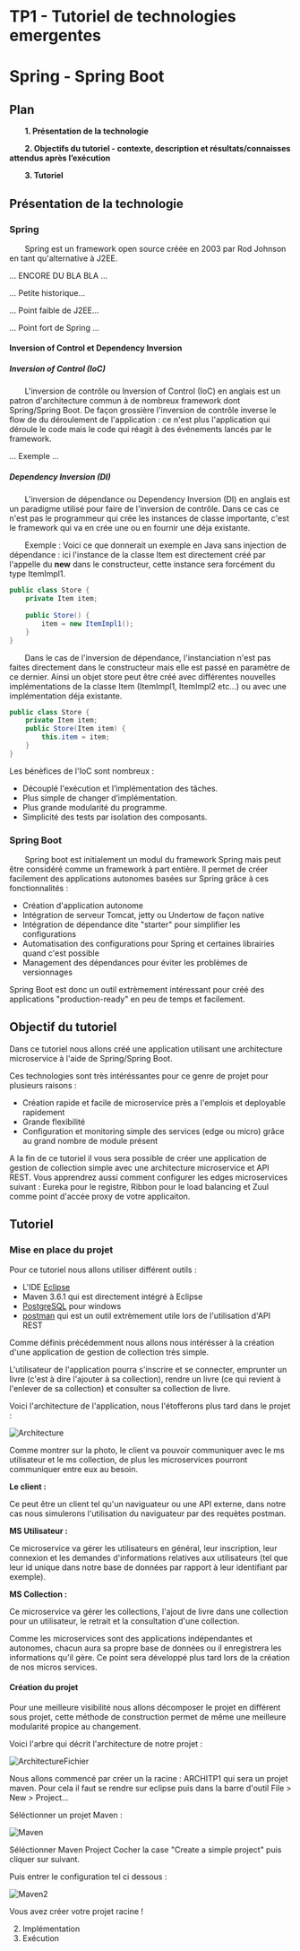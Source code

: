 TP1 - Tutoriel de technologies emergentes
======


# Spring - Spring Boot




## Plan 

&nbsp;&nbsp;&nbsp;&nbsp;&nbsp;&nbsp;
**1. Présentation de la technologie**

&nbsp;&nbsp;&nbsp;&nbsp;&nbsp;&nbsp;
**2. Objectifs du tutoriel - contexte, description et résultats/connaisses  attendus après  l’exécution**

&nbsp;&nbsp;&nbsp;&nbsp;&nbsp;&nbsp;
**3. Tutoriel**


## Présentation de la technologie 

### Spring 
&nbsp;&nbsp;&nbsp;&nbsp;&nbsp;&nbsp;
  Spring est un framework open source créée en 2003 par Rod Johnson en tant qu'alternative à J2EE.

  ... ENCORE DU BLA BLA ...
  
  ... Petite historique...
  
  ... Point faible de J2EE... 
  
  ... Point fort de Spring ...
  
#### Inversion of Control et Dependency Inversion 

##### Inversion of Control (IoC)
  &nbsp;&nbsp;&nbsp;&nbsp;&nbsp;&nbsp;
  L'inversion de contrôle ou Inversion of Control (IoC) en anglais est un patron d'architecture commun à de nombreux framework dont Spring/Spring Boot. 
De façon grossière l'inversion de contrôle inverse le flow de du déroulement de l'application : ce n'est plus l'application qui déroule le code mais le code qui réagit à des événements lancés par le framework.

... Exemple ... 

##### Dependency Inversion (DI)
  &nbsp;&nbsp;&nbsp;&nbsp;&nbsp;&nbsp;
  L'inversion de dépendance ou Dependency Inversion (DI) en anglais est un paradigme utilisé pour faire de l'inversion de contrôle. Dans ce cas ce n'est pas le programmeur qui crée les instances de classe importante, c'est le framework qui va en crée une ou en fournir une déja existante.

&nbsp;&nbsp;&nbsp;&nbsp;&nbsp;&nbsp;
Exemple : 
Voici ce que donnerait un exemple en Java sans injection de dépendance : ici l'instance de la classe Item est directement créé par l'appelle du **new** dans le constructeur, cette instance sera forcément du type ItemImpl1.

```java
public class Store {
    private Item item;
  
    public Store() {
        item = new ItemImpl1();    
    }
}
```
&nbsp;&nbsp;&nbsp;&nbsp;&nbsp;&nbsp;
Dans le cas de l'inversion de dépendance, l'instanciation n'est pas faites directement dans le constructeur mais elle est passé en paramètre de ce dernier. Ainsi un objet store peut être créé avec différentes nouvelles implémentations de la classe Item  (ItemImpl1, ItemImpl2 etc...) ou avec une implémentation déja existante.

```java
public class Store {
    private Item item;
    public Store(Item item) {
        this.item = item;
    }
}
```

Les bénèfices de l'IoC sont nombreux : 

* Découplé l'exécution et l’implémentation des tâches.
* Plus simple de changer d’implémentation.
* Plus grande modularité du programme.
* Simplicité des tests par isolation des composants.





### Spring Boot
  &nbsp;&nbsp;&nbsp;&nbsp;&nbsp;&nbsp;
  Spring boot est initialement un modul du framework Spring mais peut être considéré comme un framework à part entière. 
Il permet de créer facilement des applications autonomes basées sur Spring grâce à ces fonctionnalités :
  
  * Création d'application autonome
  * Intégration de serveur Tomcat, jetty ou Undertow de façon native
  * Intégration de dépendance dite "starter" pour simplifier les configurations
  * Automatisation des configurations pour Spring et certaines librairies quand c'est possible
  * Management des dépendances pour éviter les problèmes de versionnages 
  
Spring Boot est donc un outil extrèmement intéressant pour créé des applications "production-ready" en peu de temps et facilement.

  


## Objectif du tutoriel

  Dans ce tutoriel nous allons créé une application utilisant une architecture microservice à l'aide de Spring/Spring Boot. 
  
  Ces technologies sont très intéréssantes pour ce genre de projet pour plusieurs raisons : 
  * Création rapide et facile de microservice près a l'emplois et deployable rapidement
  * Grande flexibilité
  * Configuration et monitoring simple des services (edge ou micro) grâce au grand nombre de module présent
  
A la fin de ce tutoriel il vous sera possible de créer une application de gestion de collection simple avec une architecture microservice et API REST. Vous apprendrez aussi comment configurer les edges microservices suivant : Eureka pour le registre, Ribbon pour le load balancing et Zuul comme point d'accée proxy de votre applicaiton.

 

## Tutoriel
### Mise en place du projet

Pour ce tutoriel nous allons utiliser différent outils :

* L'IDE [Eclipse](https://www.eclipse.org/eclipseide/)
* Maven	3.6.1 qui est directement intégré à Eclipse 
* [PostgreSQL](https://www.postgresql.org/download/) pour windows
* [postman](https://www.postman.com/downloads/) qui est un outil extrèmement utile lors de l'utilisation d'API REST

Comme définis précédemment nous allons nous intérésser à la création d'une application de gestion de collection très simple. 

L'utilisateur de l'application pourra s'inscrire et se connecter, emprunter un livre (c'est à dire l'ajouter à sa collection), rendre un livre (ce qui revient à l'enlever de sa collection) et consulter sa collection de livre.


Voici l'architecture de l'application, nous l'étofferons plus tard dans le projet : 


![Architecture](https://github.com/PatrickMSSD/ARCHITP1/blob/master/RMRessources/archi.png)

Comme montrer sur la photo, le client va pouvoir communiquer avec le ms utilisateur et le ms collection, de plus les microservices pourront communiquer entre eux au besoin.


**Le client :**

Ce peut être un client tel qu'un naviguateur ou une API externe, dans notre cas nous simulerons l'utilisation du naviguateur par des requètes postman.

**MS Utilisateur :**

Ce microservice va gérer les utilisateurs en général, leur inscription, leur connexion et les demandes d'informations relatives aux utilisateurs (tel que leur id unique dans notre base de données par rapport à leur identifiant par exemple).

**MS Collection :**

Ce microservice va gérer les collections, l'ajout de livre dans une collection pour un utilisateur, le retrait et la consultation d'une collection. 

Comme les microservices sont des applications indépendantes et autonomes, chacun aura sa propre base de données ou il enregistrera les informations qu'il gère. Ce point sera développé plus tard lors de la création de nos micros services.

#### Création du projet 

Pour une meilleure visibilité nous allons décomposer le projet en différent sous projet, cette méthode de construction permet de même une meilleure modularité propice au changement.

Voici l'arbre qui décrit l'architecture de notre projet : 

![ArchitectureFichier](https://github.com/PatrickMSSD/ARCHITP1/blob/master/RMRessources/archifichier.png)

Nous allons commencé par créer un la racine : ARCHITP1 qui sera un projet maven. 
Pour cela il faut se rendre sur eclipse puis dans la barre d'outil File > New > Project...

Séléctionner un projet Maven : 

![Maven](https://github.com/PatrickMSSD/ARCHITP1/blob/master/RMRessources/maven1.png)

Séléctionner Maven Project
Cocher la case "Create a simple project" puis cliquer sur suivant.

Puis entrer le configuration tel ci dessous : 

![Maven2](https://github.com/PatrickMSSD/ARCHITP1/blob/master/RMRessources/maven2.PNG)

Vous avez créer votre projet racine ! 

2. Implémentation
3. Exécution 

